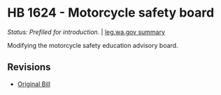 # HB 1624 - Motorcycle safety board
*Status: Prefiled for introduction.* | [leg.wa.gov summary](https://app.leg.wa.gov/billsummary?BillNumber=1624&Year=2021)

Modifying the motorcycle safety education advisory board.

## Revisions
* [Original Bill](1/)